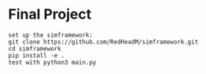 # Final Project



```
set up the simframework:
git clone https://github.com/RedHeadM/simframework.git
cd simframework
pip install -e .
test with python3 main.py

```
